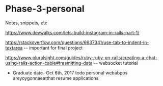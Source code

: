 # Phase-3-personal
Notes, snippets, etc

https://www.devwalks.com/lets-build-instagram-in-rails-part-1/

https://stackoverflow.com/questions/6637341/use-tab-to-indent-in-textarea
-- important for final project

https://www.pluralsight.com/guides/ruby-ruby-on-rails/creating-a-chat-using-rails-action-cable#trasmitting-data
-- websocket tutorial

- Graduate date- Oct 6th, 2017
  todo
    personal webabpps
    areyoygonnaeatthat
    resume
    applications
